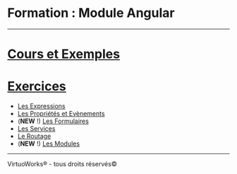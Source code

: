 # Formation : Module Angular

---

# [Cours et Exemples](./cours)

# [Exercices](./exercices)

* [Les Expressions](./exercices/1-expressions)
* [Les Propriétés et Evènements](./exercices/2-proprietes-evenements)
* (__NEW__ !) [Les Formulaires](./exercices/3-formulaires)
* [Les Services](./exercices/4-services)
* [Le Routage](./exercices/5-routage)
* (__NEW__ !) [Les Modules](./exercices/5-modules)

---

VirtuoWorks® - tous droits réservés©